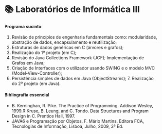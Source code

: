# 📚 Laboratórios de Informática III

#### Programa sucinto

1. Revisão de princípios de engenharia fundamentais como: modularidade, abstração de dados, encapsulamento e reutilização;
2. Estruturas de dados genéricas em C (árvores e grafos);
3. Realização do 1º projeto (em C);
4. Revisão do Java Collections Framework (JCF); Implementação de Grafos em Java;
5. Criação de Interfaces com o utilizador usando SWING e o modelo MVC (Model-View-Controller);
6. Persistência simples de dados em Java (ObjectStreams); 7. Realização do 2º projeto (em Java).

#### Bibliografia essencial

- B. Kerninghan, R. Pike. The Practice of Programming. Addison Wesley, 1999.R
Kruse, B. Leung, and C. Tondo. Data Structures and Program Design in C.
Prentice Hall, 1997.
- JAVA6 e Programação por Objetos, F. Mário Martins. Editora FCA, Tecnologias
de Informação, Lisboa, Julho, 2009, 3ª Ed.
